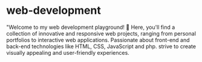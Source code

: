 # web-development
"Welcome to my web development playground! 🚀 Here, you'll find a collection of innovative and responsive web projects, ranging from personal portfolios to interactive web applications. Passionate about front-end and back-end technologies like HTML, CSS, JavaScript and php. strive to create visually appealing and user-friendly experiences. 
